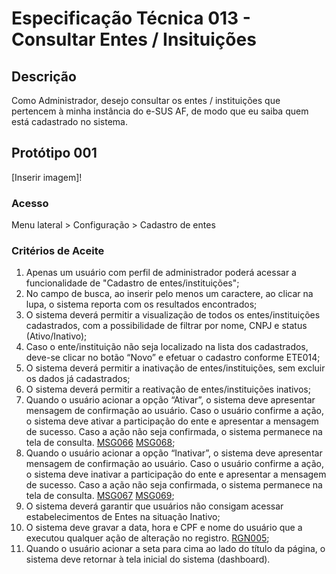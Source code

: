 # Especificação Técnica 013 - Consultar Entes / Insituições

## Descrição
Como Administrador, desejo consultar os entes / instituições que pertencem à minha instância do e-SUS AF, de modo que eu saiba quem está cadastrado no sistema.

## Protótipo 001

[Inserir imagem]! <!-- [alt text](../imagens/ete-013-prot-001.png) -->

### Acesso
Menu lateral > Configuração > Cadastro de entes

### Critérios de Aceite
1. Apenas um usuário com perfil de administrador poderá acessar a funcionalidade de "Cadastro de entes/instituições"; 
2. No campo de busca, ao inserir pelo menos um caractere, ao clicar na lupa, o sistema reporta com os resultados encontrados; 
3. O sistema deverá permitir a visualização de todos os entes/instituições cadastrados, com a possibilidade de filtrar por nome, CNPJ e status (Ativo/Inativo);  
4. Caso o ente/instituição não seja localizado na lista dos cadastrados, deve-se clicar no botão “Novo” e efetuar o cadastro conforme ETE014; 
5. O sistema deverá permitir a inativação de entes/instituições, sem excluir os dados já cadastrados;
6. O sistema deverá permitir a reativação de entes/instituições inativos; 
7. Quando o usuário acionar a opção “Ativar”, o sistema deve apresentar mensagem de confirmação ao usuário. Caso o usuário confirme a ação, o sistema deve ativar a participação do ente e apresentar a mensagem de sucesso. Caso a ação não seja confirmada, o sistema permanece na tela de consulta. [MSG066](DocumentoDeMensagensv2.md#msg066) [MSG068](DocumentoDeMensagensv2.md#msg068);
8. Quando o usuário acionar a opção “Inativar”, o sistema deve apresentar mensagem de confirmação ao usuário. Caso o usuário confirme a ação, o sistema deve inativar a participação do ente e apresentar a mensagem de sucesso. Caso a ação não seja confirmada, o sistema permanece na tela de consulta.  [MSG067](DocumentoDeMensagensv2.md#msg067) [MSG069](DocumentoDeMensagensv2.md#msg069);
9. O sistema deverá garantir que usuários não consigam acessar estabelecimentos de Entes na situação Inativo; 
10. O sistema deve gravar a data, hora e CPF e nome do usuário que a executou qualquer ação de alteração no registro. [RGN005](DocumentoDeRegrasv2.md#rgn005);
11. Quando o usuário acionar a seta para cima ao lado do título da página, o sistema deve retornar à tela inicial do sistema (dashboard). 